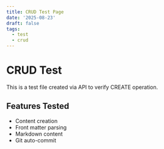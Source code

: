 ```yaml
---
title: CRUD Test Page
date: '2025-08-23'
draft: false
tags:
  - test
  - crud
---
```

# CRUD Test

This is a test file created via API to verify CREATE operation.

## Features Tested

- Content creation
- Front matter parsing
- Markdown content
- Git auto-commit
